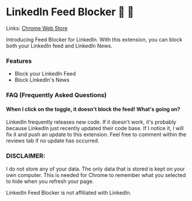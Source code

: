 # LinkedIn Feed Blocker :no_entry_sign: :newspaper:

Links: [Chrome Web Store](https://chrome.google.com/webstore/detail/feed-blocker-for-linkedin/eikaafmldiioljlilngpogcepiedpenf?hl=en)
 

Introducing Feed Blocker for LinkedIn. With this extension, you can block both your LinkedIn feed and LinkedIn News. 

### Features

- Block your LinkedIn Feed
- Block LinkedIn's News


###  FAQ (Frequently Asked Questions)

#### When I click on the toggle, it doesn't block the feed! What's going on?

LinkedIn frequently releases new code. If it doesn't work, it's probably because LinkedIn just recently updated their code base. If I notice it, I will fix it and push an update to this extension. Feel free to comment within the reviews tab if no update has occurred.


### DISCLAIMER:

I do not store any of your data. The only data that is stored is kept on your own computer. This is needed for Chrome to remember what you selected to hide when you refresh your page.

LinkedIn Feed Blocker is not affiliated with LinkedIn.
